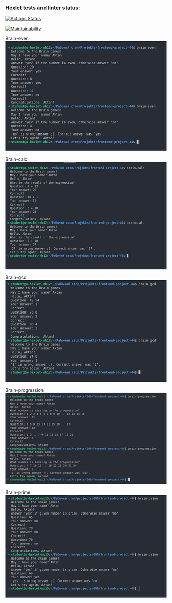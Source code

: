 ### Hexlet tests and linter status:
[![Actions Status](https://github.com/Aktan007/frontend-project-44/actions/workflows/hexlet-check.yml/badge.svg)](https://github.com/Aktan007/frontend-project-44/actions)

[![Maintainability](https://api.codeclimate.com/v1/badges/89cf42223db8fbb84452/maintainability)](https://codeclimate.com/github/Aktan007/frontend-project-44/maintainability)

Brain-even
![Alt text](img/image.png)

Brain-calc
![Alt text](img/image2.png)

Brain-gcd
![Alt text](img/image3.png)

Brain-progression
![Alt text](img/image4.png)

Brain-prime
![Alt text](img/image5.png)